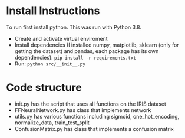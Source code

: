 # Install Instructions
To run first install python. This was run with Python 3.8.
 - Create and activate virtual enviroment
 - Install dependencies (I installed numpy, matplotlib, sklearn (only for getting the dataset) and pandas, each package has its own dependencies):
 `pip install -r requirements.txt`
 - Run:
 `python src/__init__.py`
 
 # Code structure
 - init.py has the script that uses all functions on the IRIS dataset
 - FFNeuralNetwork.py has class that implements network
 - utils.py has various functions including sigmoid, one_hot_encoding, normalize_data, train_test_split
 - ConfusionMatrix.py has class that implements a confusion matrix
